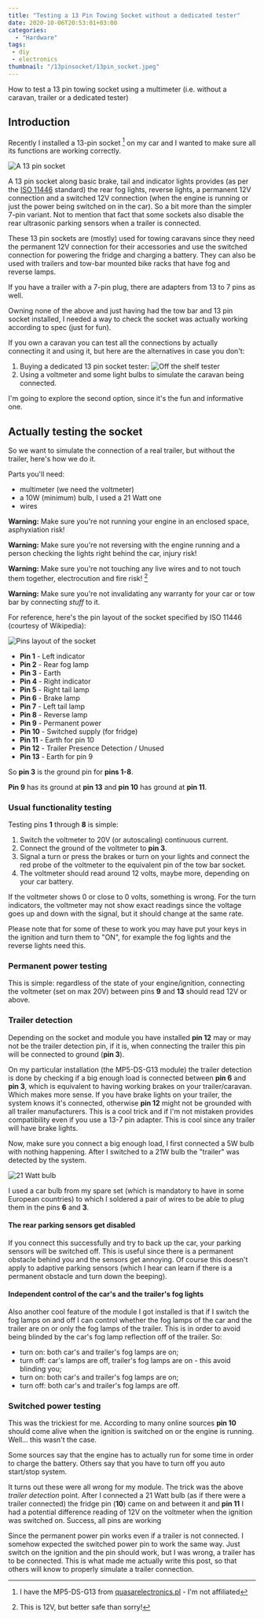 ```yaml
---
title: "Testing a 13 Pin Towing Socket without a dedicated tester"
date: 2020-10-06T20:53:01+03:00
categories:
  - "Hardware"
tags:
 - diy
 - electronics
thumbnail: "/13pinsocket/13pin_socket.jpeg"
---
```


How to test a 13 pin towing socket using a multimeter (i.e. without a caravan, trailer or a dedicated tester)

<!--more-->

## Introduction

Recently I installed a 13-pin socket [^1] on my car and I wanted to make sure all its functions are working correctly.

![A 13 pin socket](/13pinsocket/13pin_socket.jpeg)

A 13 pin socket along basic brake, tail and indicator lights provides (as per the [ISO 11446](https://en.wikipedia.org/wiki/ISO_11446) standard) the rear fog lights, reverse lights, a permanent 12V connection and a switched 12V connection (when the engine is running or just the power being switched on in the car).
So a bit more than the simpler 7-pin variant. Not to mention that fact that some sockets also disable the rear ultrasonic parking sensors when a trailer is connected.

These 13 pin sockets are (mostly) used for towing caravans since they need the permanent 12V connection for their accessories and use the switched connection for powering the fridge and charging a battery.
They can also be used with trailers and tow-bar mounted bike racks that have fog and reverse lamps.

If you have a trailer with a 7-pin plug, there are adapters from 13 to 7 pins as well.

Owning none of the above and just having had the tow bar and 13 pin socket installed, I needed a way to check the socket was actually working according to spec (just for fun).

If you own a caravan you can test all the connections by actually connecting it and using it, but here are the alternatives in case you don't:

1. Buying a dedicated 13 pin socket tester: ![Off the shelf tester](/13pinsocket/tester.jpg)
2. Using a voltmeter and some light bulbs to simulate the caravan being connected.

I'm going to explore the second option, since it's the fun and informative one.

## Actually testing the socket

So we want to simulate the connection of a real trailer, but without the trailer, here's how we do it.

Parts you'll need:
 * multimeter (we need the voltmeter)
 * a 10W (minimum) bulb, I used a 21 Watt one
 * wires

**Warning:** Make sure you're not running your engine in an enclosed space, asphyxiation risk!

**Warning:** Make sure you're not reversing with the engine running and a person checking the lights right behind the car, injury risk!

**Warning:** Make sure you're not touching any live wires and to not touch them together, electrocution and fire risk! [^2]

**Warning:** Make sure you're not invalidating any warranty for your car or tow bar by connecting *stuff* to it.

For reference, here's the pin layout of the socket specified by ISO 11446 (courtesy of Wikipedia):

![Pins layout of the socket](/13pinsocket/pinlayout.png)

* **Pin 1** -  Left indicator
* **Pin 2** -  Rear fog lamp
* **Pin 3** -  Earth
* **Pin 4** -  Right indicator
* **Pin 5** -  Right tail lamp
* **Pin 6** -  Brake lamp
* **Pin 7** -  Left tail lamp
* **Pin 8** -  Reverse lamp
* **Pin 9** -  Permanent power
* **Pin 10** - Switched supply (for fridge)
* **Pin 11** - Earth for pin 10
* **Pin 12** - Trailer Presence Detection / Unused
* **Pin 13** - Earth for pin 9

So **pin 3** is the ground pin for **pins 1-8**.

**Pin 9** has its ground at **pin 13** and **pin 10** has ground at **pin 11**.

### Usual functionality testing

Testing pins **1** through **8** is simple:

1. Switch the voltmeter to 20V (or autoscaling) continuous current.
2. Connect the ground of the voltmeter to **pin 3**.
3. Signal a turn or press the brakes or turn on your lights and connect the red probe of the voltmeter to the equivalent pin of the tow bar socket.
4. The voltmeter should read around 12 volts, maybe more, depending on your car battery.

If the voltmeter shows 0 or close to 0 volts, something is wrong.
For the turn indicators, the voltmeter may not show exact readings since the voltage goes up and down with the signal, but it should change at the same rate.

Please note that for some of these to work you may have put your keys in the ignition and turn them to "ON", for example the fog lights and the reverse lights need this.

### Permanent power testing

This is simple: regardless of the state of your engine/ignition, connecting the voltmeter (set on max 20V)  between pins **9** and **13** should read 12V or above.

### Trailer detection

Depending on the socket and module you have installed **pin 12** may or may not be the trailer detection pin, if it is, when connecting the trailer this pin will be connected to ground (**pin 3**).

On my particular installation (the MP5-DS-G13 module) the trailer detection is done by checking if a big enough load is connected between **pin 6** and **pin 3**, which is equivalent to having working brakes on your trailer/caravan. Which makes more sense. If you have brake lights on your trailer, the system knows it's connected, otherwise **pin 12** might not be grounded with all trailer manufacturers.
This is a cool trick and if I'm not mistaken provides compatibility even if you use a 13-7 pin adapter. This is cool since any trailer will have brake lights.

Now, make sure you connect a big enough load, I first connected a 5W bulb with nothing happening. After I switched to a 21W bulb the "trailer" was detected by the system.

![21 Watt bulb](/13pinsocket/21wattbulb.jpg)

I used a car bulb from my spare set (which is mandatory to have in some European countries) to which I soldered a pair of wires to be able to plug them in the pins **6** and **3**.

#### The rear parking sensors get disabled
If you connect this successfully and try to back up the car, your parking sensors will be switched off. This is useful since there is a permanent obstacle behind you and the sensors get annoying. Of course this doesn't apply to adaptive parking sensors (which I hear can learn if there is a permanent obstacle and turn down the beeping).


#### Independent control of the car's and the trailer's fog lights
Also another cool feature of the module I got installed is that if I switch the fog lamps on and off I can control whether the fog lamps of the car and the trailer are on or only the fog lamps of the trailer. This is in order to avoid being blinded by the car's fog lamp reflection off of the trailer.
So:
 * turn on: both car's and trailer's fog lamps are on;
 * turn off: car's lamps are off, trailer's fog lamps are on - this avoid blinding you;
 * turn on: both car's and trailer's fog lamps are on;
 * turn off: both car's and trailer's fog lamps are off.

### Switched power testing

This was the trickiest for me. According to many online sources **pin 10** should come alive when the ignition is switched on or the engine is running.
Well... this wasn't the case.

Some sources say that the engine has to actually run for some time in order to charge the battery. Others say that you have to turn off you auto start/stop system.

It turns out these were all wrong for my module. The trick was the above *trailer detection* point. After I connected a 21 Watt bulb (as if there were a trailer connected) the fridge pin (**10**) came on and between it and **pin 11** I had a potential difference reading of 12V on the voltmeter when the ignition was switched on. Success, all pins are working

Since the permanent power pin works even if a trailer is not connected. I somehow expected the switched power pin to work the same way. Just switch on the ignition and the pin should work, but I was wrong, a trailer has to be connected. This is what made me actually write this post, so that others will know to properly simulate a trailer connection.

[^1]: I have the MP5-DS-G13 from [quasarelectronics.pl](https://www.quasarelectronics.pl/en/towbar-wiring-kits-3/towbar-wiring-13-pin/mp4-ds-mp5-ds/mp5-ds-g13/) - I'm not affiliated
[^2]: This is 12V, but better safe than sorry!
